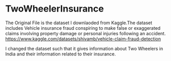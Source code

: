 # TwoWheelerInsurance


The Original File is the dataset I downlaoded from Kaggle.The dataset includes Vehicle insurance fraud 
conspiring to make false or exaggerated claims involving property damage or personal injuries following an accident. 
https://www.kaggle.com/datasets/shivamb/vehicle-claim-fraud-detection


I changed the dataset such that it gives information about Two Wheelers in India and their information related to their insurance.

